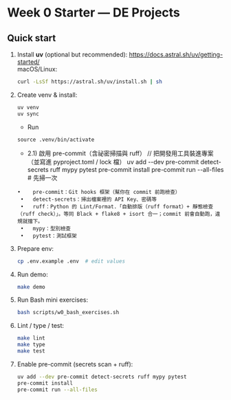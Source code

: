 # Week 0 Starter — DE Projects

## Quick start
1) Install **uv** (optional but recommended): https://docs.astral.sh/uv/getting-started/  
   macOS/Linux:
   ```bash
   curl -LsSf https://astral.sh/uv/install.sh | sh
   ```

2) Create venv & install:
   ```bash
   uv venv
   uv sync
   ```

   * Run

   ```
   source .venv/bin/activate
   ```

   * 2.1) 啟用 pre-commit（含祕密掃描與 ruff） // 把開發用工具裝進專案（並寫進 pyproject.toml / lock 檔）
   uv add --dev pre-commit detect-secrets ruff mypy pytest
   pre-commit install
   pre-commit run --all-files  # 先掃一次

   ```
   •	pre-commit：Git hooks 框架（幫你在 commit 前跑檢查）
	•	detect-secrets：掃出檔案裡的 API Key、密碼等
	•	ruff：Python 的 Lint/Format.「自動排版（ruff format）+ 靜態檢查（ruff check）」。等同 Black + flake8 + isort 合一；commit 前會自動跑，違規就擋下。
	•	mypy：型別檢查
	•	pytest：測試框架
   ```

3) Prepare env:
   ```bash
   cp .env.example .env  # edit values
   ```

4) Run demo:
   ```bash
   make demo
   ```

5) Run Bash mini exercises:
   ```bash
   bash scripts/w0_bash_exercises.sh
   ```

6) Lint / type / test:
   ```bash
   make lint
   make type
   make test
   ```

7) Enable pre-commit (secrets scan + ruff):
   ```bash
   uv add --dev pre-commit detect-secrets ruff mypy pytest
   pre-commit install
   pre-commit run --all-files
   ```
